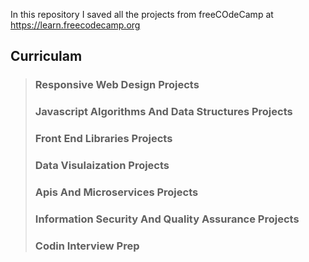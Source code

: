 In this repository I saved all the projects from freeCOdeCamp at 
https://learn.freecodecamp.org

## Curriculam
>### Responsive Web Design Projects
>### Javascript Algorithms And Data Structures Projects
>### Front End Libraries Projects
>### Data Visulaization Projects
>### Apis And Microservices Projects
>### Information Security And Quality Assurance Projects
>### Codin Interview Prep

